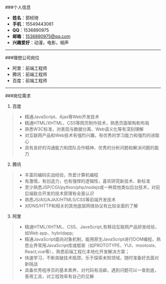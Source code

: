 ###个人信息
* **姓名**：郭桢琦
* **手机**：15549443061
* **QQ**：1536890975
* **邮箱**：1536890975@qq.com  
* **兴趣爱好**：动漫，电影，相声

---

###理想公司岗位
* 阿里：前端工程师
* 腾讯：前端工程师
* 百度：前端工程师

---

###岗位需求
1. 百度
> * 精通JavaScript、Ajax等Web开发技术
> * 精通HTML/XHTML、CSS等网页制作技术，熟悉页面架构和布局
> * 熟悉W3C标准，对表现与数据分离、Web语义化等有深刻理解
> * 对互联网产品和Web技术有强烈兴趣，有优秀的学习能力和强烈的进取心
> * 具有良好的沟通能力和团队合作精神、优秀的分析问题和解决问题的能力

2. 腾讯
> * 丰富的编码实战经验，热爱计算机编程
> * 有激情，有创造力，也有强悍的逻辑性，喜欢研究新技术、新标准
> * 至少熟悉JSP/CGI/python/php/nodejs或一种其他类似后台技术，对前后端联合开发的技术原理有全面认识
> * 熟悉JS/AS/AJAX/HTML5/CSS等前端开发技术
> * 对DNS/HTTP和相关的其他底层网络协议有比较全面的了解

3. 阿里
> * 精通HTML/XHTML、CSS、JavaScript,有移动互联网产品研发经验，如Web app、hybridapp;
> * 精通JavaScript面向对象机制，能用原生JavaScript进行DOM编程，熟悉业界常用JavaScript库或框架（如PROTOTYPE、YUI、mootools、React,vue等），熟悉前端工程化本地化开发解决方案；
> * 快速学习，不断突破技术瓶颈，乐于探索未知领域，随时准备好去面对新挑战
> * 具备优秀程序员的基本素养，对代码有洁癖，遇到问题可以一查到底，善用工具，对工程效率有自己的见解
